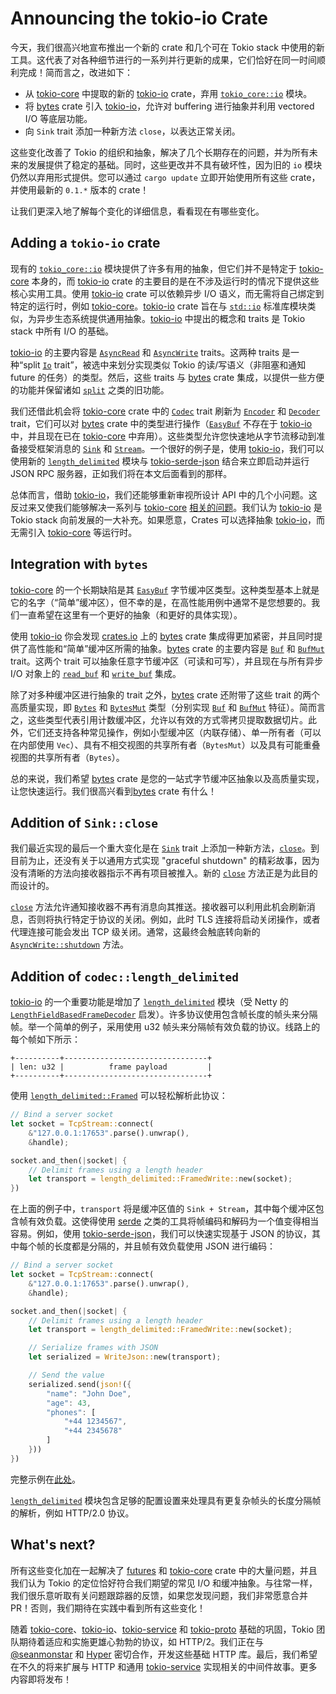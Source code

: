 # Announcing the tokio-io Crate

今天，我们很高兴地宣布推出一个新的 crate 和几个可在 Tokio stack 中使用的新工具。这代表了对各种细节进行的一系列并行更新的成果，它们恰好在同一时间顺利完成！简而言之，改进如下：

- 从 [tokio-core](https://crates.io/crates/tokio-core) 中提取的新的 [tokio-io](https://crates.io/crates/tokio-io) crate，弃用 [`tokio_core::io`](https://docs.rs/tokio-core/0.1.9/tokio_core/io/) 模块。
- 将 [bytes](https://crates.io/crates/bytes) crate 引入 [tokio-io](https://crates.io/crates/tokio-io)，允许对 buffering 进行抽象并利用 vectored I/O 等底层功能。
- 向 `Sink` trait 添加一种新方法 `close`，以表达正常关闭。

这些变化改善了 Tokio 的组织和抽象，解决了几个长期存在的问题，并为所有未来的发展提供了稳定的基础。同时，这些更改并不具有破坏性，因为旧的 `io` 模块仍然以弃用形式提供。您可以通过 `cargo update` 立即开始使用所有这些 crate，并使用最新的 `0.1.*` 版本的 crate！

让我们更深入地了解每个变化的详细信息，看看现在有哪些变化。

## Adding a `tokio-io` crate

现有的 [`tokio_core::io`](https://docs.rs/tokio-core/0.1.9/tokio_core/io/) 模块提供了许多有用的抽象，但它们并不是特定于 [tokio-core](https://crates.io/crates/tokio-core) 本身的，而 [tokio-io](https://crates.io/crates/tokio-io) crate 的主要目的是在不涉及运行时的情况下提供这些核心实用工具。使用 [tokio-io](https://crates.io/crates/tokio-io) crate 可以依赖异步 I/O 语义，而无需将自己绑定到特定的运行时，例如 [tokio-core](https://crates.io/crates/tokio-core)。[tokio-io](https://crates.io/crates/tokio-io) crate 旨在与 [`std::io`](https://doc.rust-lang.org/std/io/) 标准库模块类似，为异步生态系统提供通用抽象。[tokio-io](https://crates.io/crates/tokio-io) 中提出的概念和 traits 是 Tokio stack 中所有 I/O 的基础。

[tokio-io](https://crates.io/crates/tokio-io) 的主要内容是 [`AsyncRead`](https://docs.rs/tokio-io/0.1.6/tokio_io/trait.AsyncRead.html) 和 [`AsyncWrite`](https://docs.rs/tokio-io/0.1.6/tokio_io/trait.AsyncWrite.html) traits。这两种 traits 是一种“split [`Io`](https://docs.rs/tokio-core/0.1.9/tokio_core/io/trait.Io.html) trait”，被选中来划分实现类似 Tokio 的读/写语义（非阻塞和通知 future 的任务）的类型。然后，这些 traits 与 [bytes](https://crates.io/crates/bytes) crate 集成，以提供一些方便的功能并保留诸如 [`split`](https://docs.rs/tokio-io/0.1.6/tokio_io/trait.AsyncRead.html#method.split) 之类的旧功能。

我们还借此机会将 [tokio-core](https://crates.io/crates/tokio-core) crate 中的 [`Codec`](https://docs.rs/tokio-core/0.1.9/tokio_core/io/trait.Codec.html) trait 刷新为 [`Encoder`](https://docs.rs/tokio-io/0.1.6/tokio_io/codec/trait.Encoder.html) 和 [`Decoder`](https://docs.rs/tokio-io/0.1.6/tokio_io/codec/trait.Decoder.html) trait，它们可以对 [bytes](https://crates.io/crates/bytes) crate 中的类型进行操作（[`EasyBuf`](https://docs.rs/tokio-core/0.1.9/tokio_core/io/struct.EasyBuf.html) 不存在于 [tokio-io](https://crates.io/crates/tokio-io) 中，并且现在已在 [tokio-core](https://crates.io/crates/tokio-core) 中弃用）。这些类型允许您快速地从字节流移动到准备接受框架消息的 [`Sink`](https://docs.rs/futures/0.1/futures/sink/trait.Sink.html) 和 [`Stream`](https://docs.rs/futures/0.1/futures/stream/trait.Stream.html)。一个很好的例子是，使用 [tokio-io](https://crates.io/crates/tokio-io)，我们可以使用新的 [`length_delimited`](https://docs.rs/tokio-io/0.1.6/tokio_io/codec/length_delimited/index.html) 模块与 [tokio-serde-json](https://github.com/carllerche/tokio-serde-json) 结合来立即启动并运行 JSON RPC 服务器，正如我们将在本文后面看到的那样。

总体而言，借助 [tokio-io](https://crates.io/crates/tokio-io)，我们还能够重新审视所设计 API 中的几个小问题。这反过来又使我们能够解决一系列与 [tokio-core](https://crates.io/crates/tokio-core) [相关的问题](https://github.com/tokio-rs/tokio-core/issues/61#issuecomment-277568977)。我们认为 [tokio-io](https://crates.io/crates/tokio-io) 是 Tokio stack 向前发展的一大补充。如果愿意，Crates 可以选择抽象 [tokio-io](https://crates.io/crates/tokio-io)，而无需引入 [tokio-core](https://crates.io/crates/tokio-core) 等运行时。

## Integration with `bytes`

[tokio-core](https://crates.io/crates/tokio-core) 的一个长期缺陷是其 [`EasyBuf`](https://docs.rs/tokio-core/0.1.9/tokio_core/io/struct.EasyBuf.html) 字节缓冲区类型。这种类型基本上就是它的名字（“简单”缓冲区），但不幸的是，在高性能用例中通常不是您想要的。我们一直希望在这里有一个更好的抽象（和更好的具体实现）。

使用  [tokio-io](https://crates.io/crates/tokio-io) 你会发现 [crates.io](https://crates.io/) 上的 [bytes](https://crates.io/crates/bytes) crate 集成得更加紧密，并且同时提供了高性能和“简单”缓冲区所需的抽象。[bytes](https://crates.io/crates/bytes) crate 的主要内容是 [`Buf`](http://carllerche.github.io/bytes/bytes/trait.Buf.html) 和 [`BufMut`](http://carllerche.github.io/bytes/bytes/trait.BufMut.html) trait。这两个 trait 可以抽象任意字节缓冲区（可读和可写），并且现在与所有异步 I/O 对象上的 [`read_buf`](https://docs.rs/tokio-io/0.1.6/tokio_io/trait.AsyncRead.html#method.read_buf) 和 [`write_buf`](https://docs.rs/tokio-io/0.1.6/tokio_io/trait.AsyncWrite.html#method.write_buf) 集成。

除了对多种缓冲区进行抽象的 trait 之外，[bytes](https://crates.io/crates/bytes) crate 还附带了这些 trait 的两个高质量实现，即 [`Bytes`](http://carllerche.github.io/bytes/bytes/struct.Bytes.html) 和 [`BytesMut`](http://carllerche.github.io/bytes/bytes/struct.BytesMut.html) 类型（分别实现 [`Buf`](http://carllerche.github.io/bytes/bytes/trait.Buf.html) 和 [`BufMut`](http://carllerche.github.io/bytes/bytes/trait.BufMut.html) 特征）。简而言之，这些类型代表引用计数缓冲区，允许以有效的方式零拷贝提取数据切片。此外，它们还支持各种常见操作，例如小型缓冲区（内联存储）、单一所有者（可以在内部使用 `Vec`）、具有不相交视图的共享所有者（`BytesMut`）以及具有可能重叠视图的共享所有者（`Bytes`）。

总的来说，我们希望 [bytes](https://crates.io/crates/bytes) crate 是您的一站式字节缓冲区抽象以及高质量实现，让您快速运行。我们很高兴看到[bytes](https://crates.io/crates/bytes) crate 有什么！

## Addition of `Sink::close`

我们最近实现的最后一个重大变化是在 [`Sink`](https://docs.rs/futures/0.1/futures/sink/trait.Sink.html) trait 上添加一种新方法，[`close`](https://docs.rs/futures/0.1/futures/sink/trait.Sink.html#method.close)。到目前为止，还没有关于以通用方式实现 "graceful shutdown" 的精彩故事，因为没有清晰的方法向接收器指示不再有项目被推入。新的 [`close`](https://docs.rs/futures/0.1/futures/sink/trait.Sink.html#method.close) 方法正是为此目的而设计的。

[`close`](https://docs.rs/futures/0.1/futures/sink/trait.Sink.html#method.close) 方法允许通知接收器不再有消息向其推送。接收器可以利用此机会刷新消息，否则将执行特定于协议的关闭。例如，此时 TLS 连接将启动关闭操作，或者代理连接可能会发出 TCP 级关闭。通常，这最终会触底转向新的 [`AsyncWrite::shutdown`](https://docs.rs/tokio-io/0.1.6/tokio_io/trait.AsyncWrite.html#tymethod.shutdown) 方法。

## Addition of `codec::length_delimited`

[tokio-io](https://crates.io/crates/tokio-io) 的一个重要功能是增加了 [`length_delimited`](https://docs.rs/tokio-io/0.1.6/tokio_io/codec/length_delimited/index.html) 模块（受 Netty 的 [`LengthFieldBasedFrameDecoder`](https://netty.io/4.0/api/io/netty/handler/codec/LengthFieldBasedFrameDecoder.html) 启发）。许多协议使用包含帧长度的帧头来分隔帧。举一个简单的例子，采用使用 u32 帧头来分隔帧有效负载的协议。线路上的每个帧如下所示：

```
+----------+--------------------------------+
| len: u32 |          frame payload         |
+----------+--------------------------------+
```

使用 [`length_delimited::Framed`](https://docs.rs/tokio-io/0.1.6/tokio_io/codec/length_delimited/struct.Framed.html) 可以轻松解析此协议：

```rust
// Bind a server socket
let socket = TcpStream::connect(
    &"127.0.0.1:17653".parse().unwrap(),
    &handle);

socket.and_then(|socket| {
    // Delimit frames using a length header
    let transport = length_delimited::FramedWrite::new(socket);
})
```

在上面的例子中，`transport` 将是缓冲区值的 `Sink + Stream`，其中每个缓冲区包含帧有效负载。这使得使用 [serde](https://serde.rs/) 之类的工具将帧编码和解码为一个值变得相当容易。例如，使用 [tokio-serde-json](https://github.com/carllerche/tokio-serde-json)，我们可以快速实现基于 JSON 的协议，其中每个帧的长度都是分隔的，并且帧有效负载使用 JSON 进行编码：

```rust
// Bind a server socket
let socket = TcpStream::connect(
    &"127.0.0.1:17653".parse().unwrap(),
    &handle);

socket.and_then(|socket| {
    // Delimit frames using a length header
    let transport = length_delimited::FramedWrite::new(socket);

    // Serialize frames with JSON
    let serialized = WriteJson::new(transport);

    // Send the value
    serialized.send(json!({
        "name": "John Doe",
        "age": 43,
        "phones": [
            "+44 1234567",
            "+44 2345678"
        ]
    }))
})
```

完整示例在[此处](https://github.com/carllerche/tokio-serde-json/tree/master/examples)。

[`length_delimited`](https://docs.rs/tokio-io/0.1.6/tokio_io/codec/length_delimited/index.html) 模块包含足够的配置设置来处理具有更复杂帧头的长度分隔帧的解析，例如 HTTP/2.0 协议。

## What's next?

所有这些变化加在一起解决了 [futures](https://crates.io/crates/futures) 和 [tokio-core](https://crates.io/crates/tokio-core) crate 中的大量问题，并且我们认为 Tokio 的定位恰好符合我们期望的常见 I/O 和缓冲抽象。与往常一样，我们很乐意听取有关问题跟踪器的反馈，如果您发现问题，我们非常愿意合并 PR！否则，我们期待在实践中看到所有这些变化！

随着 [tokio-core](https://crates.io/crates/tokio-core)、[tokio-io](https://crates.io/crates/tokio-io)、[tokio-service](https://crates.io/crates/tokio-service) 和 [tokio-proto](https://crates.io/crates/tokio-proto) 基础的巩固，Tokio 团队期待着适应和实施更雄心勃勃的协议，如 HTTP/2。我们正在与 [@seanmonstar](https://github.com/seanmonstar) 和 [Hyper](https://github.com/hyperium/hyper) 密切合作，开发这些基础 HTTP 库。最后，我们希望在不久的将来扩展与 HTTP 和通用 [tokio-service](https://crates.io/crates/tokio-service) 实现相关的中间件故事。更多内容即将发布！
